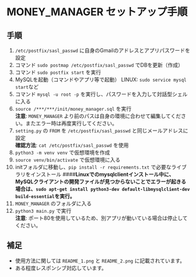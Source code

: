 # MONEY_MANAGER セットアップ手順

## 手順
1. `/etc/postfix/sasl_passwd` に自身のGmailのアドレスとアプリパスワードを設定
2. コマンド `sudo postmap /etc/postfix/sasl_passwd` でDBを更新（作成）
3. コマンド `sudo postfix start` を実行
4. MySQLを起動（コマンドやアプリ等で起動）
   LINUX: `sudo service mysql start`など
6. コマンド `mysql -u root -p` を実行し、パスワードを入力して対話型シェルに入る  
7. `source /***/***/init/money_manager.sql` を実行  
   **注意**: `MONEY_MANAGER` より前のパスは自身の環境に合わせて編集してください。またエラー時は再度実行してください。
8. `setting.py` の `FROM` を `/etc/postfix/sasl_passwd` と同じメールアドレスに設定  
   **確認方法**: `cat /etc/postfix/sasl_passwd` を使用
9. `python3 -m venv venv` で仮想環境を作成
10. `source venv/bin/activate` で仮想環境に入る
11. initフォルダに移動し、`pip install -r requirements.txt` で必要なライブラリをインストール
####**Linuxでのmysqlclientインストール中に、MySQLクライアントの開発ファイルが見つからないことでエラーが起きる場合は、`sudo apt-get install python3-dev default-libmysqlclient-dev build-essential`を実行。**
13. `MONEY_MANAGER` のフォルダに入る
14. `python3 main.py` で実行  
    **注意**: ポート80を使用しているため、別アプリが動いている場合は停止してください。

## 補足
- 使用方法に関しては `README_1.png` と `README_2.png` に記載されています。
- ある程度レスポンシブ対応しています。

